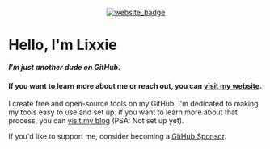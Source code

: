 <p align="center">
  <a href="https://lixxie.xyz">
    <img src="https://lixxie.xyz/images/Icons/web_badge2.gif" alt="website_badge">
  </a>
</p>

# Hello, I'm Lixxie

**_I'm just another dude on GitHub._**

#### If you want to learn more about me or reach out, you can [visit my website](https://lixxie.xyz).

I create free and open-source tools on my GitHub. I'm dedicated to making my tools easy to use and set up. If you want to learn more about that process, you can [visit my blog](https://lixxie.xyz/blog) (PSA: Not set up yet).

If you'd like to support me, consider becoming a [GitHub Sponsor](https://github.com/sponsors/lixvinity).


